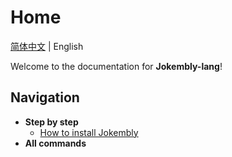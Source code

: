 # Home

[简体中文](./README.zh.md) | English

Welcome to the documentation for **Jokembly-lang**!

## Navigation

- **Step by step**
  - [How to install Jokembly](./English/Install.md)
- **All commands**
